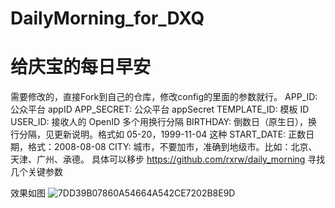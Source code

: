 # DailyMorning_for_DXQ
# 给庆宝的每日早安

需要修改的，直接Fork到自己的仓库，修改config的里面的参数就行。
APP_ID: 公众平台 appID
APP_SECRET: 公众平台 appSecret
TEMPLATE_ID: 模板 ID
USER_ID: 接收人的 OpenID 多个用换行分隔
BIRTHDAY: 倒数日（原生日），换行分隔，见更新说明。格式如 05-20，1999-11-04 这种
START_DATE: 正数日期，格式：2008-08-08
CITY: 城市，不要加市，准确到地级市。比如：北京、天津、广州、承德。
具体可以移步 https://github.com/rxrw/daily_morning 寻找几个关键参数

效果如图
![7DD39B07860A54664A542CE7202B8E9D](https://user-images.githubusercontent.com/64049788/187068544-f7a97567-d1f3-42d5-a762-7357c5c3d113.png)
